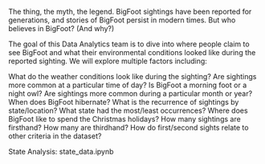 The thing, the myth, the legend. BigFoot sightings have been reported for generations, and stories of BigFoot persist in modern times. But who believes in BigFoot? (And why?)

The goal of this Data Analytics team is to dive into where people claim to see BigFoot and what their environmental conditions looked like during the reported sighting. We will explore multiple factors including:

What do the weather conditions look like during the sighting? 
Are sightings more common at a particular time of day? Is BigFoot a morning foot or a night owl? 
Are sightings more common during a particular month or year? When does BigFoot hibernate? 
What is the recurrence of sightings by state/location? What state had the most/least occurrences? Where does BigFoot like to spend the Christmas holidays?
How many sightings are firsthand? How many are thirdhand? How do first/second sights relate to other criteria in the dataset?

State Analysis: state_data.ipynb
